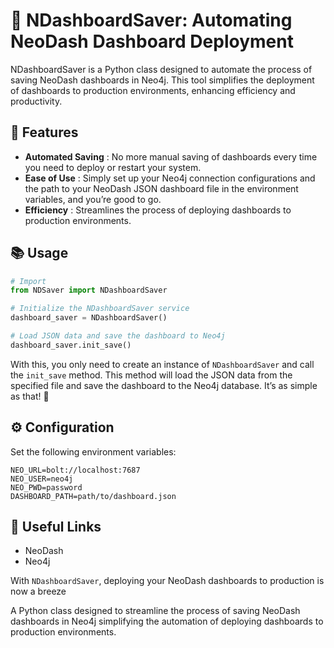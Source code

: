 # 🚀 NDashboardSaver: Automating NeoDash Dashboard Deployment

NDashboardSaver is a Python class designed to automate the process of saving NeoDash dashboards in Neo4j. This tool simplifies the deployment of dashboards to production environments, enhancing efficiency and productivity.

## 🌟 Features

* **Automated Saving** : No more manual saving of dashboards every time you need to deploy or restart your system.
* **Ease of Use** : Simply set up your Neo4j connection configurations and the path to your NeoDash JSON dashboard file in the environment variables, and you’re good to go.
* **Efficiency** : Streamlines the process of deploying dashboards to production environments.

## 📚 Usage

```python
# Import
from NDSaver import NDashboardSaver

# Initialize the NDashboardSaver service
dashboard_saver = NDashboardSaver()

# Load JSON data and save the dashboard to Neo4j
dashboard_saver.init_save()
```

With this, you only need to create an instance of `NDashboardSaver` and call the `init_save` method. This method will load the JSON data from the specified file and save the dashboard to the Neo4j database. It’s as simple as that! 🎉

## ⚙️ Configuration

Set the following environment variables:

```env
NEO_URL=bolt://localhost:7687
NEO_USER=neo4j
NEO_PWD=password
DASHBOARD_PATH=path/to/dashboard.json
```

## 🔗 Useful Links

* NeoDash
* Neo4j

With `NDashboardSaver`, deploying your NeoDash dashboards to production is now a breeze

A Python class designed to streamline the process of saving NeoDash dashboards in Neo4j simplifying the automation of deploying dashboards to production environments.
